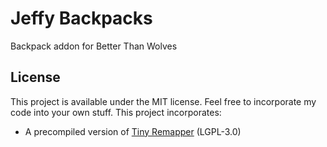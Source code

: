 # Jeffy Backpacks
Backpack addon for Better Than Wolves

## License
This project is available under the MIT license. Feel free to incorporate my code into your own stuff.
This project incorporates:
* A precompiled version of [Tiny Remapper](https://github.com/FabricMC/tiny-remapper) (LGPL-3.0)

